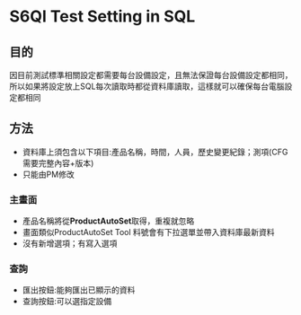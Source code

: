 # S6QI Test Setting in SQL

## 目的

因目前測試標準相關設定都需要每台設備設定，且無法保證每台設備設定都相同，所以如果將設定放上SQL每次讀取時都從資料庫讀取，這樣就可以確保每台電腦設定都相同

## 方法

* 資料庫上須包含以下項目:產品名稱，時間，人員，歷史變更紀錄；測項(CFG 需要完整內容+版本)
* 只能由PM修改

### 主畫面

* 產品名稱將從**ProductAutoSet**取得，重複就忽略
* 畫面類似ProductAutoSet Tool 料號會有下拉選單並帶入資料庫最新資料
* 沒有新增選項；有寫入選項

### 查詢

* 匯出按鈕:能夠匯出已顯示的資料
* 查詢按鈕:可以選指定設備
